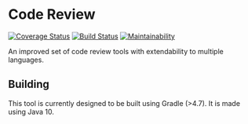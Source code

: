 # Code Review
[![Coverage Status](https://coveralls.io/repos/github/tkuipers/CR/badge.svg)](https://coveralls.io/github/tkuipers/CR)
[![Build Status](https://travis-ci.org/tkuipers/CR.svg?branch=master)](https://travis-ci.org/tkuipers/CR)
[![Maintainability](https://api.codeclimate.com/v1/badges/fa0ea71e5210984e0bf2/maintainability)](https://codeclimate.com/github/tkuipers/CR/maintainability)

An improved set of code review tools with extendability to multiple languages.


## Building
This tool is currently designed to be built using Gradle (>4.7).
It is made using Java 10.
